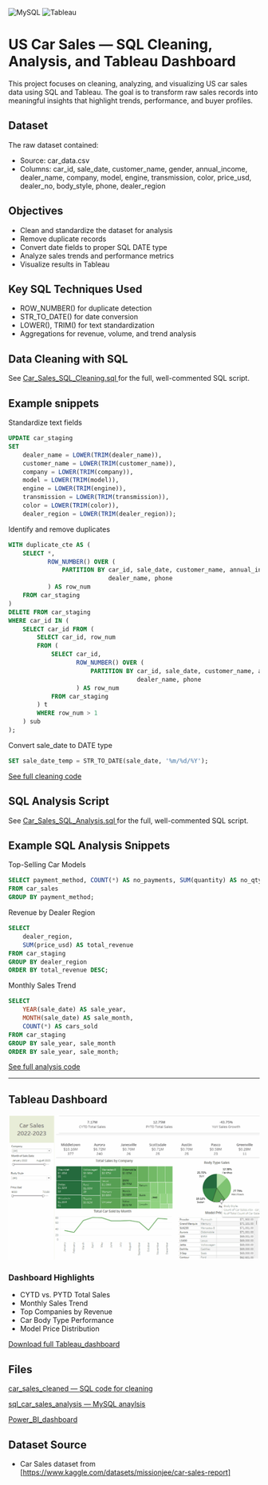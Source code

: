 
![MySQL](https://img.shields.io/badge/mysql-%2300f.svg?style=for-the-badge&logo=mysql&logoColor=white)
![Tableau](https://img.shields.io/badge/Tableau-E97627?style=for-the-badge&logo=Tableau&logoColor=white)


#  US Car Sales — SQL Cleaning, Analysis, and Tableau Dashboard

This project focuses on cleaning, analyzing, and visualizing US car sales data using SQL and Tableau. The goal is to transform raw sales records into meaningful insights that highlight trends, performance, and buyer profiles.


## Dataset

The raw dataset contained:

- Source: car_data.csv
- Columns: car_id, sale_date, customer_name, gender, annual_income, dealer_name, company, model, engine, transmission, color, price_usd, dealer_no, body_style, phone, dealer_region

## Objectives

- Clean and standardize the dataset for analysis
- Remove duplicate records
- Convert date fields to proper SQL DATE type
- Analyze sales trends and performance metrics
- Visualize results in Tableau

## Key SQL Techniques Used

- ROW_NUMBER() for duplicate detection
- STR_TO_DATE() for date conversion
- LOWER(), TRIM() for text standardization
- Aggregations for revenue, volume, and trend analysis

## Data Cleaning with SQL

See [Car_Sales_SQL_Cleaning.sql ](https://github.com/kChe626/Car_Sales/blob/main/Car_sales_SQL_cleaning.sql)for the full, well-commented SQL script.

## Example snippets

Standardize text fields
```sql
UPDATE car_staging
SET 
    dealer_name = LOWER(TRIM(dealer_name)),
    customer_name = LOWER(TRIM(customer_name)),
    company = LOWER(TRIM(company)),
    model = LOWER(TRIM(model)),
    engine = LOWER(TRIM(engine)),
    transmission = LOWER(TRIM(transmission)),
    color = LOWER(TRIM(color)),
    dealer_region = LOWER(TRIM(dealer_region));
```
Identify and remove duplicates
```sql
WITH duplicate_cte AS (
    SELECT *,
           ROW_NUMBER() OVER (
               PARTITION BY car_id, sale_date, customer_name, annual_income,
                            dealer_name, phone
           ) AS row_num
    FROM car_staging
)
DELETE FROM car_staging
WHERE car_id IN (
    SELECT car_id FROM (
        SELECT car_id, row_num
        FROM (
            SELECT car_id,
                   ROW_NUMBER() OVER (
                       PARTITION BY car_id, sale_date, customer_name, annual_income,
                                    dealer_name, phone
                   ) AS row_num
            FROM car_staging
        ) t
        WHERE row_num > 1
    ) sub
);
```

Convert sale_date to DATE type
```sql
SET sale_date_temp = STR_TO_DATE(sale_date, '%m/%d/%Y');
```

[See full cleaning code](https://github.com/kChe626/Car_Sales/blob/main/Car_sales_SQL_cleaning.sql)

## SQL Analysis Script

See [Car_Sales_SQL_Analysis.sql ](https://github.com/kChe626/Car_Sales/blob/main/Car_sales_SQL_analysis.sql)for the full, well-commented SQL script.


## Example SQL Analysis Snippets

Top-Selling Car Models
```sql
SELECT payment_method, COUNT(*) AS no_payments, SUM(quantity) AS no_qty_sold
FROM car_sales
GROUP BY payment_method;
```
Revenue by Dealer Region
```sql
SELECT 
    dealer_region,
    SUM(price_usd) AS total_revenue
FROM car_staging
GROUP BY dealer_region
ORDER BY total_revenue DESC;
```

Monthly Sales Trend
```sql
SELECT 
    YEAR(sale_date) AS sale_year,
    MONTH(sale_date) AS sale_month,
    COUNT(*) AS cars_sold
FROM car_staging
GROUP BY sale_year, sale_month
ORDER BY sale_year, sale_month;
```

[See full analysis code](https://github.com/kChe626/Car_Sales/blob/main/Car_sales_SQL_analysis.sql)

---

## Tableau Dashboard

![Dashboard Overview](https://github.com/kChe626/Snapshots/blob/main/Car%20Sales%20Tab.gif)

### Dashboard Highlights
- CYTD vs. PYTD Total Sales
- Monthly Sales Trend
- Top Companies by Revenue
- Car Body Type Performance
- Model Price Distribution

[Download full Tableau_dashboard](https://github.com/kChe626/Melbourne-Housing-Project/blob/main/Power_Bi_melb_data.pbix)


## Files
[car_sales_cleaned — SQL code for cleaning](https://github.com/kChe626/Car_Sales/blob/main/Car_sales_SQL_cleaning.sql)

[sql_car_sales_analysis — MySQL anaylsis](https://github.com/kChe626/Car_Sales/blob/main/Car_sales_SQL_analysis.sql)

[Power_BI_dashboard](https://github.com/kChe626/Melbourne-Housing-Project/blob/main/Power_Bi_melb_data.pbix)


## Dataset Source
- Car Sales dataset from [https://www.kaggle.com/datasets/missionjee/car-sales-report]

